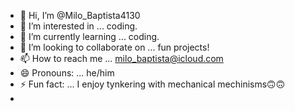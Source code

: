 - 👋 Hi, I’m @Milo_Baptista4130
- 👀 I’m interested in ... coding.
- 🌱 I’m currently learning ... coding.
- 💞️ I’m looking to collaborate on ... fun projects!
- 📫 How to reach me ... milo_baptista@icloud.com
- 😄 Pronouns: ... he/him
- ⚡ Fun fact: ... I enjoy tynkering with mechanical mechinisms🙃🙃
- 

<!---
Kingfisher4130/Kingfisher4130 is a ✨ special ✨ repository because its `README.md` (this file) appears on your GitHub profile.
You can click the Preview link to take a look at your changes.
--->
